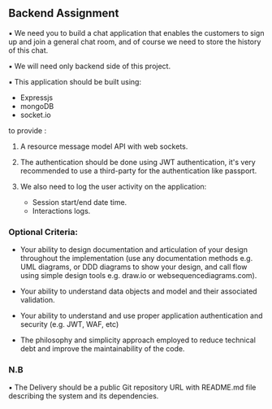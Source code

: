 ## Backend Assignment

▪ We need you to build a chat application that enables the customers to sign up and join a  general chat room, and of course we need to store the history of this chat.

▪ We will need only backend side of this project. 

▪ This application should be built using:
  - Expressjs 
  - mongoDB 
  - socket.io 
  
  to provide : 
  
  1. A resource message model API with web sockets. 
    
  2. The authentication should be done using JWT authentication, it's very recommended to  use a third-party for the authentication like passport. 
    
  3. We also need to log the user activity on the application: 
      - Session start/end date time. 
      - Interactions logs. 


### Optional Criteria:

- Your ability to design documentation and articulation of your design throughout the implementation (use any documentation methods e.g. UML diagrams, or DDD diagrams to show your design, and call flow using simple design tools e.g. draw.io or websequencediagrams.com).

- Your ability to understand data objects and model and their associated validation.

- Your ability to understand and use proper application authentication and security (e.g. JWT, WAF, etc)

- The philosophy and simplicity approach employed to reduce technical debt and improve the maintainability of the code.


### N.B 
▪ The Delivery should be a public Git repository URL with README.md file describing the  system and its dependencies.


